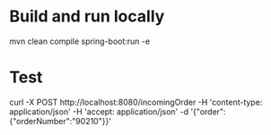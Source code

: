 # Build and run locally
mvn clean compile spring-boot:run -e

# Test
curl -X POST http://localhost:8080/incomingOrder -H 'content-type: application/json' -H 'accept: application/json' -d '{"order": {"orderNumber":"90210"}}'
